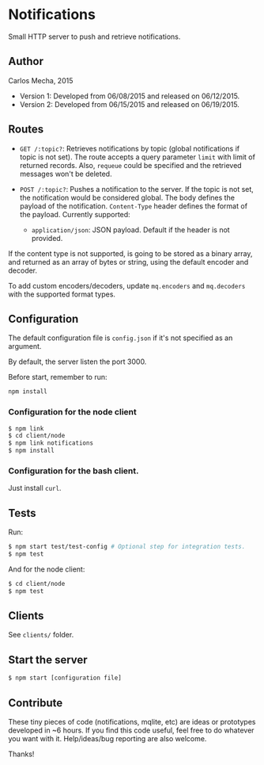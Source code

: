 # Notifications

Small HTTP server to push and retrieve notifications.

## Author

Carlos Mecha, 2015

- Version 1: Developed from 06/08/2015 and released on 06/12/2015.
- Version 2: Developed from 06/15/2015 and released on 06/19/2015.

## Routes

- `GET /:topic?`: Retrieves notifications by topic (global notifications if topic is not set). The route accepts a
query parameter `limit` with limit of returned records. Also, `requeue` could be specified and the retrieved messages won't
be deleted.

- `POST /:topic?`: Pushes a notification to the server. If the topic is not set, the notification would be considered global.
The body defines the payload of the notification. `Content-Type` header defines the format of the payload. Currently supported:

    - `application/json`: JSON payload. Default if the header is not provided.

If the content type is not supported, is going to be stored as a binary array, and returned as an array of bytes or string, using
the default encoder and decoder.

To add custom encoders/decoders, update `mq.encoders` and `mq.decoders` with the supported format types. 

## Configuration
The default configuration file is `config.json` if it's not specified as an argument.

By default, the server listen the port 3000.

Before start, remember to run:

```bash
npm install
```

### Configuration for the node client
```bash
$ npm link
$ cd client/node
$ npm link notifications
$ npm install
```

### Configuration for the bash client.
Just install `curl`.

## Tests
Run:
```bash
$ npm start test/test-config # Optional step for integration tests.
$ npm test
```

And for the node client:
```bash
$ cd client/node
$ npm test
```

## Clients
See `clients/` folder.

## Start the server

```bash
$ npm start [configuration file]
```

## Contribute

These tiny pieces of code (notifications, mqlite, etc) are ideas or prototypes developed in
~6 hours. If you find this code useful, feel free to do whatever you want with it. Help/ideas/bug
reporting are also welcome.

Thanks!
